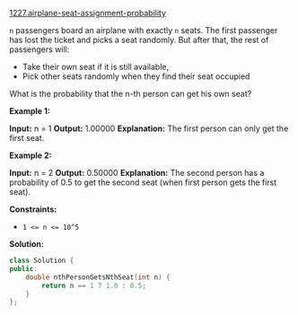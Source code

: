 [1227.airplane-seat-assignment-probability](https://leetcode.com/problems/airplane-seat-assignment-probability/)  

`n` passengers board an airplane with exactly `n` seats. The first passenger has lost the ticket and picks a seat randomly. But after that, the rest of passengers will:

*   Take their own seat if it is still available, 
*   Pick other seats randomly when they find their seat occupied 

What is the probability that the n-th person can get his own seat?

**Example 1:**

**Input:** n = 1
**Output:** 1.00000
**Explanation:** The first person can only get the first seat.

**Example 2:**

**Input:** n = 2
**Output:** 0.50000
**Explanation:** The second person has a probability of 0.5 to get the second seat (when first person gets the first seat).

**Constraints:**

*   `1 <= n <= 10^5`  



**Solution:**  

```cpp
class Solution {
public:
    double nthPersonGetsNthSeat(int n) {
        return n == 1 ? 1.0 : 0.5;
    }
};
```
      